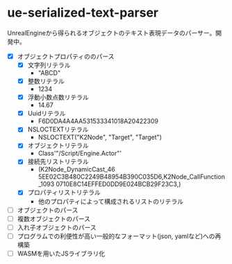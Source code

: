 # ue-serialized-text-parser

UnrealEngineから得られるオブジェクトのテキスト表現データのパーサー。開発中。

- [x] オブジェクトプロパティののパース
  - [x] 文字列リテラル
    - "ABCD"
  - [x] 整数リテラル
    - 1234
  - [x] 浮動小数点数リテラル
    - 14.67
  - [x] Uuidリテラル 
    - F6D0DA4A4AA531533341018A20422309
  - [x] NSLOCTEXTリテラル
    - NSLOCTEXT("K2Node", "Target", "Target")
  - [x] オブジェクトリテラル
    - Class'"/Script/Engine.Actor"'
  - [x] 接続先リストリテラル 
    - (K2Node_DynamicCast_46 5EE02C3B480C2249B48954B390C035D6,K2Node_CallFunction_1093 0710E8C14EFFED0DD9E024BCB29F23C3,)
  - [x] プロパティリストリテラル
    - 他のプロパティによって構成されるリストのリテラル
- [ ] オブジェクトのパース
- [ ] 複数オブジェクトのパース
- [ ] 入れ子オブジェクトのパース
- [ ] プログラムでの利便性が高い一般的なフォーマット(json, yamlなど)への再構築
- [ ] WASMを用いたJSライブラリ化
